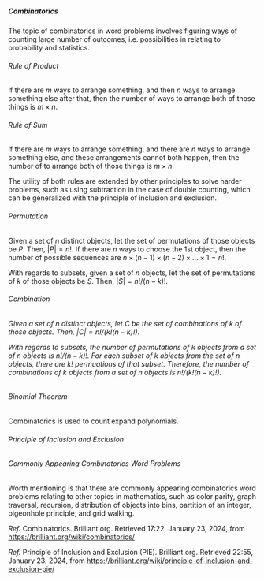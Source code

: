 <h5>Combinatorics</h5>

The topic of combinatorics in word problems involves figuring ways of counting large number of outcomes, i.e. possibilities in relating to probability and statistics.

<h6>Rule of Product</h6>

If there are $m$ ways to arrange something, and then $n$ ways to arrange something else after that, then the number of ways to arrange both of those things is $m×n$.

<h6>Rule of Sum</h6>

If there are $m$ ways to arrange something, and there are $n$ ways to arrange something else, and these arrangements cannot both happen, then the number of to arrange both of those things is $m×n$.

The utility of both rules are extended by other principles to solve harder problems, such as using subtraction in the case of double counting, which can be generalized with the principle of inclusion and exclusion. 

<h6>Permutation</h6>

Given a set of $n$ distinct objects, let the set of permutations of those objects be $P$. Then, $|P|=n!$. If there are $n$ ways to choose the 1st object, then the number of possible sequences are $n×(n-1)×(n-2)×...×1 = n!$.

With regards to subsets, given a set of $n$ objects, let the set of permutations of $k$ of those objects be $S$. Then, $|S|=n!/(n-k)!$.

<h6>Combination<h6>

Given a set of $n$ distinct objects, let $C$ be the set of combinations of $k$ of those objects. Then, $|C|=n!/(k!(n-k)!)$.

With regards to subsets, the number of permutations of $k$ objects from a set of $n$ objects is $n!/(n-k)!$. For each subset of $k$ objects from the set of $n$ objects, there are $k!$ permuations of that subset. Therefore, the number of combinations of $k$ objects from a set of $n$ objects is $n!/(k!(n-k)!)$.

<h6>Binomial Theorem</h6>

Combinatorics is used to count expand polynomials.

<h6>Principle of Inclusion and Exclusion</h6>

<h6>Commonly Appearing Combinatorics Word Problems</h6>

Worth mentioning is that there are commonly appearing combinatorics word problems relating to other topics in mathematics, such as color parity, graph traversal, recursion, distribution of objects into bins, partition of an integer, pigeonhole principle, and grid walking.

_Ref._ Combinatorics. Brilliant.org. Retrieved 17:22, January 23, 2024, from https://brilliant.org/wiki/combinatorics/

_Ref._ Principle of Inclusion and Exclusion (PIE). Brilliant.org. Retrieved 22:55, January 23, 2024, from https://brilliant.org/wiki/principle-of-inclusion-and-exclusion-pie/

